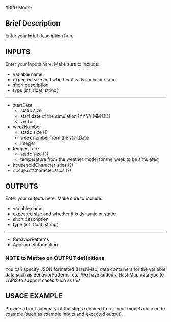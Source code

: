 #RPD Model

## Brief Description
Enter your brief description here

## INPUTS
Enter your inputs here.  Make sure to include:

* variable name
* expected size and whether it is dynamic or static
* short description
* type (int, float, string)

---

* startDate 
  * static size
  * start date of the simulation [YYYY MM DD]
  * vector<integer>
* weekNumber 
  * static size (1)
  * week number from the startDate
  * integer
* temperature
  * static size (?)
  * temperature from the weather model for the week to be simulated
* householdCharacteristics (?)
* occupantCharacteristics (?)


## OUTPUTS
Enter your outputs here.  Make sure to include:
* variable name
* expected size and whether it is dynamic or static
* short description
* type (int, float, string)

---
* BehaviorPatterns
* ApplianceInformation


### NOTE to Matteo on OUTPUT definitions
You can specify JSON formatted (HashMap) data containers for the variable data such as BehaviorPatterns, etc.  We have added a HashMap datatype to LAPIS to support cases such as this.

## USAGE EXAMPLE
Provide a brief summary of the steps required to run your model and a code example (such as example inputs and expected output).
